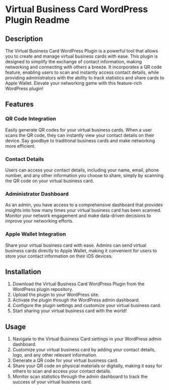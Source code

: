 # Virtual Business Card WordPress Plugin Readme

## Description

The Virtual Business Card WordPress Plugin is a powerful tool that allows you to create and manage virtual business cards with ease. This plugin is designed to simplify the exchange of contact information, making networking and connecting with others a breeze. It incorporates a QR code feature, enabling users to scan and instantly access contact details, while providing administrators with the ability to track statistics and share cards to Apple Wallet. Elevate your networking game with this feature-rich WordPress plugin!

## Features

### QR Code Integration
Easily generate QR codes for your virtual business cards. When a user scans the QR code, they can instantly view your contact details on their device. Say goodbye to traditional business cards and make networking more efficient.

### Contact Details
Users can access your contact details, including your name, email, phone number, and any other information you choose to share, simply by scanning the QR code on your virtual business card.

### Administrator Dashboard
As an admin, you have access to a comprehensive dashboard that provides insights into how many times your virtual business card has been scanned. Monitor your network engagement and make data-driven decisions to improve your networking efforts.

### Apple Wallet Integration
Share your virtual business card with ease. Admins can send virtual business cards directly to Apple Wallet, making it convenient for users to store your contact information on their iOS devices.

## Installation

1. Download the Virtual Business Card WordPress Plugin from the WordPress plugin repository.
2. Upload the plugin to your WordPress site.
3. Activate the plugin through the WordPress admin dashboard.
4. Configure the plugin settings and customize your virtual business card.
5. Start sharing your virtual business card with the world!

## Usage

1. Navigate to the Virtual Business Card settings in your WordPress admin dashboard.
2. Customize your virtual business card by adding your contact details, logo, and any other relevant information.
3. Generate a QR code for your virtual business card.
4. Share your QR code on physical materials or digitally, making it easy for others to scan and access your contact details.
5. Monitor scan statistics through the admin dashboard to track the success of your virtual business card.
